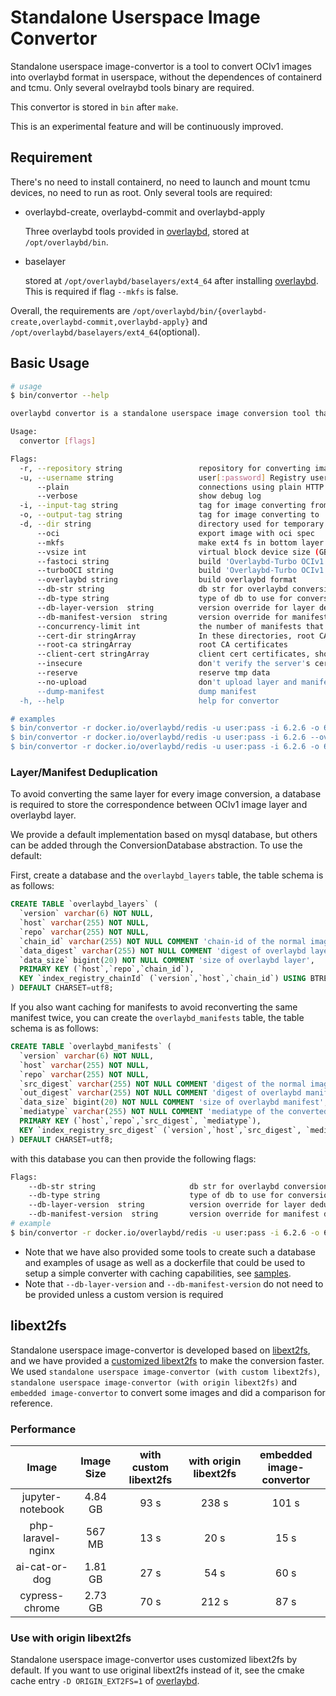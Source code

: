 # Standalone Userspace Image Convertor

Standalone userspace image-convertor is a tool to convert OCIv1 images into overlaybd format in userspace, without the dependences of containerd and tcmu. Only several ovelraybd tools binary are required.

This convertor is stored in `bin` after `make`.

This is an experimental feature and will be continuously improved.


## Requirement

There's no need to install containerd, no need to launch and mount tcmu devices, no need to run as root.
Only several tools are required:

- overlaybd-create, overlaybd-commit and overlaybd-apply

  Three overlaybd tools provided in [overlaybd](https://github.com/containerd/overlaybd), stored at `/opt/overlaybd/bin`.

- baselayer

  stored at `/opt/overlaybd/baselayers/ext4_64` after installing [overlaybd](https://github.com/containerd/overlaybd). This is required if flag `--mkfs` is false.

Overall, the requirements are `/opt/overlaybd/bin/{overlaybd-create,overlaybd-commit,overlaybd-apply}` and `/opt/overlaybd/baselayers/ext4_64`(optional).

## Basic Usage

```bash
# usage
$ bin/convertor --help

overlaybd convertor is a standalone userspace image conversion tool that helps converting oci images to overlaybd images

Usage:
  convertor [flags]

Flags:
  -r, --repository string                 repository for converting image (required)
  -u, --username string                   user[:password] Registry user and password
      --plain                             connections using plain HTTP
      --verbose                           show debug log
  -i, --input-tag string                  tag for image converting from (required)
  -o, --output-tag string                 tag for image converting to
  -d, --dir string                        directory used for temporary data (default "tmp_conv")
      --oci                               export image with oci spec
      --mkfs                              make ext4 fs in bottom layer (default true)
      --vsize int                         virtual block device size (GB) (default 64)
      --fastoci string                    build 'Overlaybd-Turbo OCIv1' format (old name of turboOCIv1. deprecated)
      --turboOCI string                   build 'Overlaybd-Turbo OCIv1' format
      --overlaybd string                  build overlaybd format
      --db-str string                     db str for overlaybd conversion
      --db-type string                    type of db to use for conversion deduplication. Available: mysql. Default none
      --db-layer-version  string          version override for layer deduplication
      --db-manifest-version  string       version override for manifest deduplication
      --concurrency-limit int             the number of manifests that can be built at the same time, used for multi-arch images, 0 means no limit (default 4)
      --cert-dir stringArray              In these directories, root CA should be named as *.crt and client cert should be named as *.cert, *.key
      --root-ca stringArray               root CA certificates
      --client-cert stringArray           client cert certificates, should form in ${cert-file}:${key-file}
      --insecure                          don't verify the server's certificate chain and host name
      --reserve                           reserve tmp data
      --no-upload                         don't upload layer and manifest
      --dump-manifest                     dump manifest
  -h, --help                              help for convertor

# examples
$ bin/convertor -r docker.io/overlaybd/redis -u user:pass -i 6.2.6 -o 6.2.6_obd
$ bin/convertor -r docker.io/overlaybd/redis -u user:pass -i 6.2.6 --overlaybd 6.2.6_obd --fastoci 6.2.6_foci
$ bin/convertor -r docker.io/overlaybd/redis -u user:pass -i 6.2.6 -o 6.2.6_obd --vsize 256

```

### Layer/Manifest Deduplication

To avoid converting the same layer for every image conversion, a database is required to store the correspondence between OCIv1 image layer and overlaybd layer.

We provide a default implementation based on mysql database, but others can be added through the ConversionDatabase abstraction. To use the default:

First, create a database and the `overlaybd_layers` table, the table schema is as follows:

```sql
CREATE TABLE `overlaybd_layers` (
  `version` varchar(6) NOT NULL,
  `host` varchar(255) NOT NULL,
  `repo` varchar(255) NOT NULL,
  `chain_id` varchar(255) NOT NULL COMMENT 'chain-id of the normal image layer',
  `data_digest` varchar(255) NOT NULL COMMENT 'digest of overlaybd layer',
  `data_size` bigint(20) NOT NULL COMMENT 'size of overlaybd layer',
  PRIMARY KEY (`host`,`repo`,`chain_id`),
  KEY `index_registry_chainId` (`version`,`host`,`chain_id`) USING BTREE
) DEFAULT CHARSET=utf8;
```

If you also want caching for manifests to avoid reconverting the same manifest twice, you can create the `overlaybd_manifests` table, the table schema is as follows:

```sql
CREATE TABLE `overlaybd_manifests` (
  `version` varchar(6) NOT NULL,
  `host` varchar(255) NOT NULL,
  `repo` varchar(255) NOT NULL,
  `src_digest` varchar(255) NOT NULL COMMENT 'digest of the normal image manifest',
  `out_digest` varchar(255) NOT NULL COMMENT 'digest of overlaybd manifest',
  `data_size` bigint(20) NOT NULL COMMENT 'size of overlaybd manifest',
  `mediatype` varchar(255) NOT NULL COMMENT 'mediatype of the converted image manifest',
  PRIMARY KEY (`host`,`repo`,`src_digest`, `mediatype`),
  KEY `index_registry_src_digest` (`version`,`host`,`src_digest`, `mediatype`) USING BTREE
) DEFAULT CHARSET=utf8;
```

with this database you can then provide the following flags:

```bash
Flags:
    --db-str string                     db str for overlaybd conversion
    --db-type string                    type of db to use for conversion deduplication. Available: mysql. Default none
    --db-layer-version  string          version override for layer deduplication
    --db-manifest-version  string       version override for manifest deduplication
# example
$ bin/convertor -r docker.io/overlaybd/redis -u user:pass -i 6.2.6 -o 6.2.6_obd --db-str "dbuser:dbpass@tcp(127.0.0.1:3306)/dedup" --db-type mysql
```

* Note that we have also provided some tools to create such a database and examples of usage as well as a dockerfile that could be used to setup a simple converter with caching capabilities, see [samples](../cmd/convertor/resources/samples).
* Note that ```--db-layer-version``` and ```--db-manifest-version``` do not need to be provided unless a custom version is required

## libext2fs

Standalone userspace image-convertor is developed based on [libext2fs](https://github.com/tytso/e2fsprogs), and we have provided a [customized libext2fs](https://github.com/data-accelerator/e2fsprogs) to make the conversion faster. We used `standalone userspace image-convertor (with custom libext2fs)`, `standalone userspace image-convertor (with origin libext2fs)` and `embedded image-convertor` to convert some images and did a comparison for reference.

### Performance

| Image               | Image Size | with custom libext2fs | with origin libext2fs | embedded image-convertor |
|:-------------------:|:----------:|:---------------------:|:---------------------:|:------------------------:|
| jupyter-notebook    | 4.84 GB    | 93 s                  | 238 s                 | 101 s                    |
| php-laravel-nginx   | 567 MB     | 13 s                  | 20 s                  | 15 s                     |
| ai-cat-or-dog       | 1.81 GB    | 27 s                  | 54 s                  | 60 s                     |
| cypress-chrome      | 2.73 GB    | 70 s                  | 212 s                 | 87 s                     |

### Use with origin libext2fs

Standalone userspace image-convertor uses customized libext2fs by default. If you want to use original libext2fs instead of it, see the cmake cache entry `-D ORIGIN_EXT2FS=1` of [overlaybd](https://github.com/containerd/overlaybd#build).
